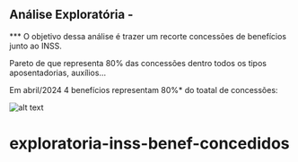 ## Análise Exploratória - 



*** O objetivo dessa análise é trazer um recorte concessões de benefícios junto ao INSS.

Pareto de que representa 80% das concessões dentro todos os tipos aposentadorias, auxílios...

Em abril/2024 4 benefícios representam 80%* do toatal de concessões:

![alt text](pareto_benef_conced.png)

# exploratoria-inss-benef-concedidos
